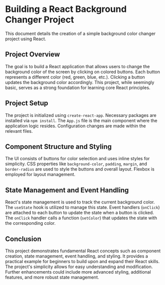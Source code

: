 # Building a React Background Changer Project

This document details the creation of a simple background color changer project using React.

## Project Overview

The goal is to build a React application that allows users to change the background color of the screen by clicking on colored buttons.  Each button represents a different color (red, green, blue, etc.). Clicking a button updates the background color accordingly.  This project, while seemingly basic, serves as a strong foundation for learning core React principles. 


## Project Setup

The project is initialized using `create-react-app`.  Necessary packages are installed via `npm install`. The `App.js` file is the main component where the application logic resides.  Configuration changes are made within the relevant files.   

## Component Structure and Styling                

The UI consists of buttons for color selection and uses inline styles for simplicity.  CSS properties like `background-color`, `padding`, `margin`, and `border-radius` are used to style the buttons and overall layout.  Flexbox is employed for layout management.


## State Management and Event Handling       

React's state management is used to track the current background color.  The `useState` hook is utilized to manage this state.  Event handlers (`onClick`) are attached to each button to update the state when a button is clicked.  The `onClick` handler calls a function (`setColor`) that updates the state with the corresponding color.


## Conclusion

This project demonstrates fundamental React concepts such as component creation, state management, event handling, and styling.  It provides a practical example for beginners to build upon and expand their React skills.  The project's simplicity allows for easy understanding and modification.  Further enhancements could include more advanced styling, additional features, and more robust state management.
